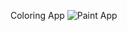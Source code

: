 Coloring App
![Paint App](https://github.com/rabiaztoprak/JAVASCRIPT-PROJECTS/assets/80384765/d51b3a56-03c6-46b2-bbd7-0edde4282fd1)
